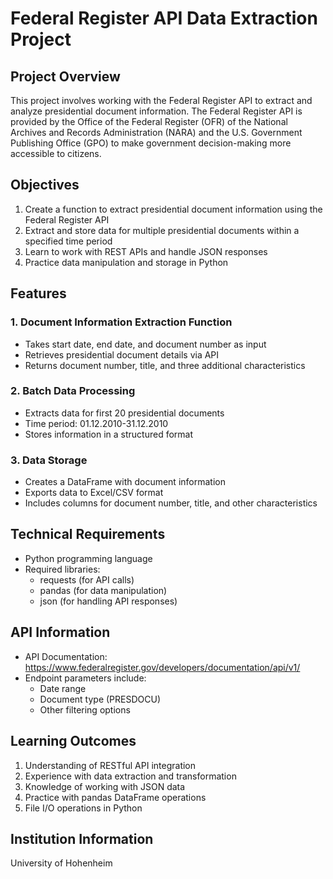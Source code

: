 # Federal Register API Data Extraction Project

## Project Overview
This project involves working with the Federal Register API to extract and analyze presidential document information. The Federal Register API is provided by the Office of the Federal Register (OFR) of the National Archives and Records Administration (NARA) and the U.S. Government Publishing Office (GPO) to make government decision-making more accessible to citizens.

## Objectives
1. Create a function to extract presidential document information using the Federal Register API
2. Extract and store data for multiple presidential documents within a specified time period
3. Learn to work with REST APIs and handle JSON responses
4. Practice data manipulation and storage in Python

## Features
### 1. Document Information Extraction Function
- Takes start date, end date, and document number as input
- Retrieves presidential document details via API
- Returns document number, title, and three additional characteristics

### 2. Batch Data Processing
- Extracts data for first 20 presidential documents
- Time period: 01.12.2010-31.12.2010
- Stores information in a structured format

### 3. Data Storage
- Creates a DataFrame with document information
- Exports data to Excel/CSV format
- Includes columns for document number, title, and other characteristics

## Technical Requirements
- Python programming language
- Required libraries:
  - requests (for API calls)
  - pandas (for data manipulation)
  - json (for handling API responses)

## API Information
- API Documentation: https://www.federalregister.gov/developers/documentation/api/v1/
- Endpoint parameters include:
  - Date range
  - Document type (PRESDOCU)
  - Other filtering options

## Learning Outcomes
1. Understanding of RESTful API integration
2. Experience with data extraction and transformation
3. Knowledge of working with JSON data
4. Practice with pandas DataFrame operations
5. File I/O operations in Python

## Institution Information
University of Hohenheim  